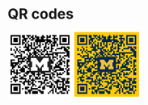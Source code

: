 # QR codes

<img src="github_umnet_perfsonar_info.png" alt="drawing" width="128"/>

<img src="github_umnet_perfsonar_info_color.png" alt="drawing" width="128"/>
